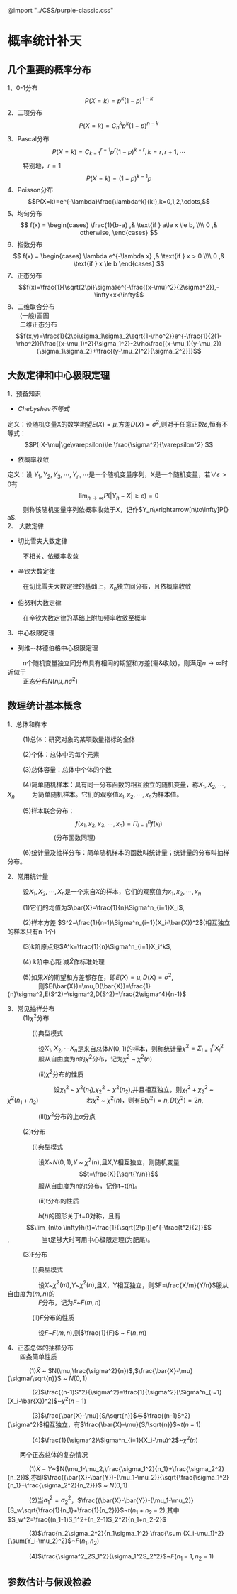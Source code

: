 @import "../CSS/purple-classic.css"

# 概率统计补天

## 几个重要的概率分布
1、0-1分布 $$P(X=k)=p^k(1-p)^{1-k}$$
2、二项分布 $$P(X=k)=C^k_np^k(1-p)^{n-k}$$
3、Pascal分布$$P(X=k)=C^{r-1}_{k-1}p^r(1-p)^{k-r},k=r,r+1,\cdots$$
&ensp;&ensp;&ensp;&ensp;&ensp;特别地，$r=1$ $$P(X=k)=(1-p)^{k-1}p$$
4、Poisson分布$$P(X=k)=e^{-\lambda}\frac{\lambda^k}{k!},k=0,1,2,\cdots,$$
5、均匀分布
$$
f(x) =
\begin{cases}
\frac{1}{b-a} ,& \text{if } a\le x \le b, \\\\
0 ,&  otherwise,
\end{cases}
$$
6、指数分布
$$
f(x) =
\begin{cases}
\lambda e^{-\lambda x} ,& \text{if } x > 0 \\\\
0 ,& \text{if }  x \le b
\end{cases}
$$
7、正态分布$$f(x)=\frac{1}{\sqrt{2\pi}\sigma}e^{-\frac{(x-\mu)^2}{2\sigma^2}},-\infty<x<\infty$$
8、二维联合分布  
&ensp;&ensp;&ensp;&ensp;(一般)画图  
&ensp;&ensp;&ensp;&ensp;二维正态分布$$f(x,y)=\frac{1}{2\pi\sigma_1\sigma_2\sqrt{1-\rho^2}}e^{-\frac{1}{2(1-\rho^2)}[\frac{(x-\mu_1)^2}{\sigma_1^2}-2\rho\frac{(x-\mu_1)(y-\mu_2)}{\sigma_1\sigma_2}+\frac{(y-\mu_2)^2}{\sigma_2^2}]}$$

## 大数定律和中心极限定理
1、预备知识

   - $Chebyshev不等式$

   定义：设随机变量X的数学期望$E(X)=\mu$,方差$D(X)=\sigma^2$,则对于任意正数$\varepsilon$,恒有不等式：
   $$P(|X-\mu|\ge\varepsilon)\le \frac{\sigma^2}{\varepsilon^2} $$  
   
   - 依概率收敛  
   
   定义：设 $Y_1, Y_2, Y_3, \cdots, Y_n, \cdots$是一个随机变量序列，X是一个随机变量，若$\forall \varepsilon>0$有 
   $$ \lim_{n\to \infty}P(|Y_n-X|\ge\varepsilon)=0$$
  &ensp;&ensp;&ensp;&ensp;&ensp;则称该随机变量序列依概率收敛于$X$，记作$Y_n\xrightarrow[n\to\infty]P{} a$.  
2、  大数定律  

- 切比雪夫大数定律   

&ensp;&ensp;&ensp;&ensp;&ensp;不相关、依概率收敛

- 辛钦大数定律  

&ensp;&ensp;&ensp;&ensp;&ensp;在切比雪夫大数定律的基础上，$X_n$独立同分布，且依概率收敛

- 伯努利大数定律  

&ensp;&ensp;&ensp;&ensp;&ensp;在辛钦大数定律的基础上附加频率收敛至概率  

3、中心极限定理  

- 列维--林德伯格中心极限定理  

&ensp;&ensp;&ensp;&ensp;&ensp;n个随机变量独立同分布具有相同的期望和方差(需&收敛)，则满足$n\to \infty$时近似于  
&ensp;&ensp;&ensp;&ensp;&ensp;正态分布$N(n\mu,n\sigma^2)$
## 数理统计基本概念
1、总体和样本  

&ensp;&ensp;&ensp;&ensp;&ensp;(1)总体：研究对象的某项数量指标的全体  
  
&ensp;&ensp;&ensp;&ensp;&ensp;(2)个体：总体中的每个元素  

&ensp;&ensp;&ensp;&ensp;&ensp;(3)总体容量：总体中个体的个数  

&ensp;&ensp;&ensp;&ensp;&ensp;(4)简单随机样本：具有同一分布函数的相互独立的随机变量，称$X_1,X_2,\cdots,X_n$
&ensp;&ensp;&ensp;&ensp;&ensp;为简单随机样本。它们的观察值$x_1,x_2,\cdots,x_n$为样本值。  

&ensp;&ensp;&ensp;&ensp;&ensp;(5)样本联合分布：$$ f(x_1,x_2,x_3,\cdots,x_n)=\Pi^n_{i=1}f(x_i)$$&ensp;&ensp;&ensp;&ensp;&ensp;&ensp;&ensp;&ensp;&ensp;&ensp;&ensp;&ensp;&ensp;&ensp;&ensp;(分布函数同理)  

&ensp;&ensp;&ensp;&ensp;&ensp;(6)统计量及抽样分布：简单随机样本的函数叫统计量；统计量的分布叫抽样分布。 

2、常用统计量  

&ensp;&ensp;&ensp;&ensp;&ensp;设$X_1,X_2,\cdots,X_n$是一个来自$X$的样本，它们的观察值为$x_1,x_2,\cdots,x_n$  

&ensp;&ensp;&ensp;&ensp;&ensp;(1)它们的均值为$\bar{X}=\frac{1}{n}\Sigma^n_{i=1}X_i$,  

&ensp;&ensp;&ensp;&ensp;&ensp;(2)样本方差 $S^2=\frac{1}{n-1}\Sigma^n_{i=1}(X_i-\bar{X})^2$(相互独立的样本只有n-1个)  

&ensp;&ensp;&ensp;&ensp;&ensp;(3)k阶原点矩$A^k=\frac{1}{n}\Sigma^n_{i=1}X_i^k$,  

&ensp;&ensp;&ensp;&ensp;&ensp;(4) k阶中心距 减$\bar{X}$作标准处理
  
  &ensp;&ensp;&ensp;&ensp;&ensp;(5)如果$X$的期望和方差都存在，即$E(X)=\mu,D(X)=\sigma^2$,  
  &ensp;&ensp;&ensp;&ensp;&ensp;&ensp;&ensp;&ensp;&ensp;&ensp;则$E(\bar{X})=\mu,D(\bar{X})=\frac{1}{n}\sigma^2,E(S^2)=\sigma^2,D(S^2)=\frac{2\sigma^4}{n-1}$

3、常见抽样分布  
&ensp;&ensp;&ensp;&ensp;&ensp;(1)$\chi^2$分布  

&ensp;&ensp;&ensp;&ensp;&ensp;&ensp;&ensp;&ensp;(i)典型模式   

&ensp;&ensp;&ensp;&ensp;&ensp;&ensp;&ensp;&ensp;&ensp;&ensp;设$X_1,X_2,\cdots X_n$是来自总体$N(0,1)$的样本，则称统计量$\chi^2=\Sigma^n_{i=1}X_i^2$  
&ensp;&ensp;&ensp;&ensp;&ensp;&ensp;&ensp;&ensp;&ensp;&ensp;服从自由度为n的$\chi^2$分布，记为$\chi^2$ ~ $\chi^2(n)$  

&ensp;&ensp;&ensp;&ensp;&ensp;&ensp;&ensp;&ensp;&ensp;&ensp;(ii)$\chi^2$分布的性质  

&ensp;&ensp;&ensp;&ensp;&ensp;&ensp;&ensp;&ensp;&ensp;&ensp;&ensp;&ensp;&ensp;&ensp;&ensp;设$\chi^2_1$ ~ $\chi^2(n_1)$,$\chi^2_2$ ~ $\chi^2(n_2)$,并且相互独立，则$\chi^2_1+\chi^2_2$ ~ $\chi^2(n_1+n_2)$
&ensp;&ensp;&ensp;&ensp;&ensp;&ensp;&ensp;&ensp;&ensp;&ensp;&ensp;&ensp;&ensp;&ensp;&ensp;若$\chi^2$ ~ $\chi^2(n)$，则有$E(\chi^2)=n,D(\chi^2)=2n,$  

&ensp;&ensp;&ensp;&ensp;&ensp;&ensp;&ensp;&ensp;&ensp;&ensp;(iii)$\chi^2$分布的上$\alpha$分点

&ensp;&ensp;&ensp;&ensp;&ensp;(2)t分布
  
  &ensp;&ensp;&ensp;&ensp;&ensp;&ensp;&ensp;&ensp;(i)典型模式   
  
  &ensp;&ensp;&ensp;&ensp;&ensp;&ensp;&ensp;&ensp;&ensp;&ensp;设$X$~$N(0,1)$,$Y$ ~ $\chi^2$(n),且X,Y相互独立，则随机变量$$t=\frac{X}{\sqrt{Y/n}}$$
  &ensp;&ensp;&ensp;&ensp;&ensp;&ensp;&ensp;&ensp;&ensp;&ensp;服从自由度为n的t分布，记作t~t(n)。  

  &ensp;&ensp;&ensp;&ensp;&ensp;&ensp;&ensp;&ensp;&ensp;&ensp;(ii)t分布的性质   

&ensp;&ensp;&ensp;&ensp;&ensp;&ensp;&ensp;&ensp;&ensp;&ensp;$h(t)$的图形关于t=0对称，且有$$\lim_{n\to \infty}h(t)=\frac{1}{\sqrt{2\pi}}e^{-\frac{t^2}{2}}$$,
&ensp;&ensp;&ensp;&ensp;&ensp;&ensp;&ensp;&ensp;&ensp;&ensp;当t足够大时可用中心极限定理(为肥尾)。  

&ensp;&ensp;&ensp;&ensp;&ensp;(3)F分布  

 &ensp;&ensp;&ensp;&ensp;&ensp;&ensp;&ensp;&ensp;(i)典型模式   

  &ensp;&ensp;&ensp;&ensp;&ensp;&ensp;&ensp;&ensp;&ensp;&ensp;设$X$~$\chi^2(m)$,$Y$~$\chi^2(n)$,且X，Y相互独立，则$F=\frac{X/m}{Y/n}$服从自由度为$(m,n)$的  
   &ensp;&ensp;&ensp;&ensp;&ensp;&ensp;&ensp;&ensp;&ensp;&ensp;$F$分布，记为$F$~$F(m,n)$  

   &ensp;&ensp;&ensp;&ensp;&ensp;&ensp;&ensp;&ensp;(ii)$F$分布的性质
     
  &ensp;&ensp;&ensp;&ensp;&ensp;&ensp;&ensp;&ensp;&ensp;&ensp;设$F$~$F(m,n)$,则$\frac{1}{F}$ ~ $F(n,m)$  

4、正态总体的抽样分布  
&ensp;&ensp;&ensp;&ensp;四条简单性质  

&ensp;&ensp;&ensp;&ensp;&ensp;&ensp;&ensp;(1)$\bar{X}$ ~ $N(\mu,\frac{\sigma^2}{n})$,$\frac{\bar{X}-\mu}{\sigma/\sqrt{n}}$ ~ $N(0,1)$  

&ensp;&ensp;&ensp;&ensp;&ensp;&ensp;&ensp;&ensp;(2)$\frac{(n-1)S^2}{\sigma^2}=\frac{1}{\sigma^2}[\Sigma^n_{i=1}(X_i-\bar{X})^2]$~$\chi^2(n-1)$  

&ensp;&ensp;&ensp;&ensp;&ensp;&ensp;&ensp;&ensp;(3)$\frac{\bar{X}-\mu}{S/\sqrt{n}}$与$\frac{(n-1)S^2}{\sigma^2}$相互独立，有$\frac{\bar{X}-\mu}{S/\sqrt{n}}$~$t(n-1)$  

&ensp;&ensp;&ensp;&ensp;&ensp;&ensp;&ensp;&ensp;(4)$\frac{1}{\sigma^2}\Sigma^n_{i=1}(X_i-\mu)^2$~$\chi^2(n)$  

&ensp;&ensp;&ensp;&ensp;两个正态总体的复杂情况  

&ensp;&ensp;&ensp;&ensp;&ensp;&ensp;&ensp;(1)$\bar{X}-\bar{Y}$~$N(\mu_1-\mu_2,\frac{\sigma_1^2}{n_1}+\frac{\sigma_2^2}{n_2})$,亦即$\frac{(\bar{X}-\bar{Y})-(\mu_1-\mu_2)}{\sqrt{\frac{\sigma_1^2}{n_1}+\frac{\sigma_2^2}{n_2}}}$ ~ $N(0,1)$  

&ensp;&ensp;&ensp;&ensp;&ensp;&ensp;&ensp;(2)当$\sigma_1^2=\sigma_2^2$，$\frac{(\bar{X}-\bar{Y})-(\mu_1-\mu_2)}{S_w\sqrt{\frac{1}{n_1}+\frac{1}{n_2}}}$~$t(n_1+n_2-2)$,其中$S_w^2=\frac{(n_1-1)S_1^2+(n_2-1)S_2^2}{n_1+n_2-2}$  

&ensp;&ensp;&ensp;&ensp;&ensp;&ensp;&ensp;(3)$\frac{n_2\sigma_2^2}{n_1\sigma_1^2} \frac{\sum (X_i-\mu_1)^2}{\sum(Y_i-\mu_2)^2}$~$F(n_1,n_2)$

&ensp;&ensp;&ensp;&ensp;&ensp;&ensp;&ensp;(4)$\frac{\sigma^2_2S_1^2}{\sigma_1^2S_2^2}$~$F(n_1-1,n_2-1)$

## 参数估计与假设检验


  
  